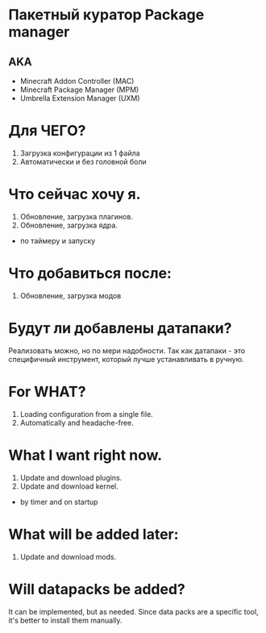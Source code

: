 # Пакетный куратор Package manager
## AKA
  - Minecraft Addon Controller (MAC)
  - Minecraft Package Manager (MPM)
  - Umbrella Extension Manager (UXM)

# Для ЧЕГО?
  1. Загрузка конфигурации из 1 файла
  2. Автоматически и без головной боли
# Что сейчас хочу я.
  1. Обновление, загрузка плагинов.
  2. Обновление, загрузка ядра.
- по таймеру и запуску

# Что добавиться после:
  1. Обновление, загрузка модов

# Будут ли добавлены датапаки?
  Реализовать можно, но по мери надобности.
  Так как датапаки - это специфичный инструмент, который лучше устанавливать в ручную.

# For WHAT?
  1. Loading configuration from a single file.
  2. Automatically and headache-free.
# What I want right now.
  1. Update and download plugins.
  2. Update and download kernel.
- by timer and on startup

# What will be added later:
  1. Update and download mods.

# Will datapacks be added?
  It can be implemented, but as needed.
  Since data packs are a specific tool, it's better to install them manually.